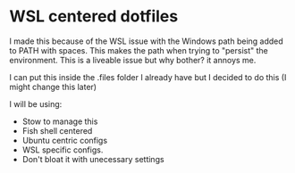 # WSL centered dotfiles
I made this because of the WSL issue with the Windows path being added to PATH with spaces. This makes the path when trying to "persist" the environment.
This is a liveable issue but why bother? it annoys me.

I can put this inside the .files folder I already have but I decided to do this (I might change this later)

I will be using:
* Stow to manage this
* Fish shell centered
* Ubuntu centric configs
* WSL specific configs.
* Don't bloat it with unecessary settings